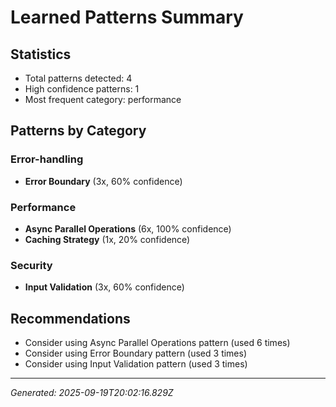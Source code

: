 # Learned Patterns Summary

## Statistics
- Total patterns detected: 4
- High confidence patterns: 1
- Most frequent category: performance

## Patterns by Category


### Error-handling
- **Error Boundary** (3x, 60% confidence)


### Performance
- **Async Parallel Operations** (6x, 100% confidence)
- **Caching Strategy** (1x, 20% confidence)


### Security
- **Input Validation** (3x, 60% confidence)


## Recommendations
- Consider using Async Parallel Operations pattern (used 6 times)
- Consider using Error Boundary pattern (used 3 times)
- Consider using Input Validation pattern (used 3 times)

---
*Generated: 2025-09-19T20:02:16.829Z*
